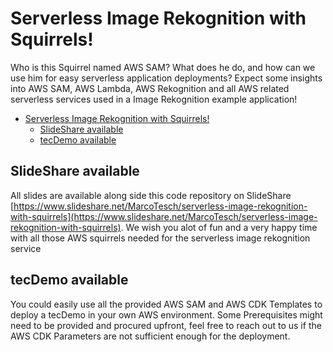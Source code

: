 # Serverless Image Rekognition with Squirrels!

Who is this Squirrel named AWS SAM? What does he do, and how can we use him for easy serverless application deployments? Expect some insights into AWS SAM, AWS Lambda, AWS Rekognition and all AWS related serverless services used in a Image Rekognition example application!

- [Serverless Image Rekognition with Squirrels!](#serverless-image-rekognition-with-squirrels)
  - [SlideShare available](#slideshare-available)
  - [tecDemo available](#tecdemo-available)

## SlideShare available 

All slides are available along side this code repository on SlideShare [https://www.slideshare.net/MarcoTesch/serverless-image-rekognition-with-squirrels](https://www.slideshare.net/MarcoTesch/serverless-image-rekognition-with-squirrels). We wish you alot of fun and a very happy time with all those AWS squirrels needed for the serverless image rekognition service

## tecDemo available

You could easily use all the provided AWS SAM and AWS CDK Templates to deploy a tecDemo in your own AWS environment. Some Prerequisites might need to be provided and procured upfront, feel free to reach out to us if the AWS CDK Parameters are not sufficient enough for the deployment.